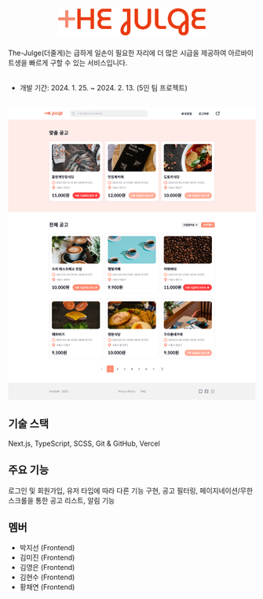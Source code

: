 <h1 align="center">
 <img src="public/images/the-julge-logo.png" width="300">
</h1>
The-Julge(더줄게)는 급하게 일손이 필요한 자리에 더 많은 시급을 제공하여 아르바이트생을 빠르게 구할 수 있는 서비스입니다.   
<br>
<br>

- 개발 기간: 2024. 1. 25. ~ 2024. 2. 13. (5인 팀 프로젝트)
  <br>
  <br>

<p align="center">
 <img src="public/images/example-page.png">
</p>

## 기술 스택

Next.js, TypeScript, SCSS, Git & GitHub, Vercel

## 주요 기능

로그인 및 회원가입, 유저 타입에 따라 다른 기능 구현, 공고 필터링, 페이지네이션/무한스크롤을 통한 공고 리스트, 알림 기능

## 멤버

- 박지선 (Frontend)
- 김미진 (Frontend)
- 김영은 (Frontend)
- 김현수 (Frontend)
- 황채연 (Frontend)
